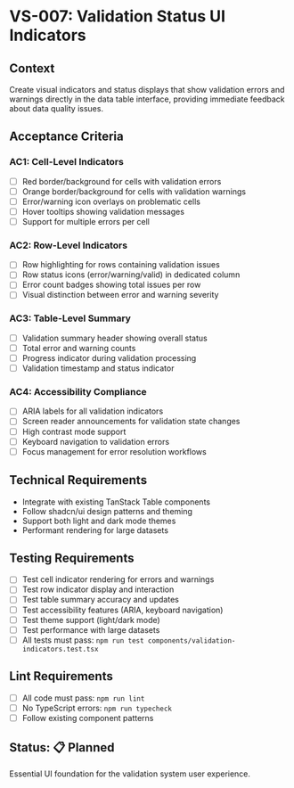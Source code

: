# VS-007: Validation Status UI Indicators

## Context

Create visual indicators and status displays that show validation errors and warnings directly in the data table interface, providing immediate feedback about data quality issues.

## Acceptance Criteria

### AC1: Cell-Level Indicators

- [ ] Red border/background for cells with validation errors
- [ ] Orange border/background for cells with validation warnings
- [ ] Error/warning icon overlays on problematic cells
- [ ] Hover tooltips showing validation messages
- [ ] Support for multiple errors per cell

### AC2: Row-Level Indicators

- [ ] Row highlighting for rows containing validation issues
- [ ] Row status icons (error/warning/valid) in dedicated column
- [ ] Error count badges showing total issues per row
- [ ] Visual distinction between error and warning severity

### AC3: Table-Level Summary

- [ ] Validation summary header showing overall status
- [ ] Total error and warning counts
- [ ] Progress indicator during validation processing
- [ ] Validation timestamp and status indicator

### AC4: Accessibility Compliance

- [ ] ARIA labels for all validation indicators
- [ ] Screen reader announcements for validation state changes
- [ ] High contrast mode support
- [ ] Keyboard navigation to validation errors
- [ ] Focus management for error resolution workflows

## Technical Requirements

- Integrate with existing TanStack Table components
- Follow shadcn/ui design patterns and theming
- Support both light and dark mode themes
- Performant rendering for large datasets

## Testing Requirements

- [ ] Test cell indicator rendering for errors and warnings
- [ ] Test row indicator display and interaction
- [ ] Test table summary accuracy and updates
- [ ] Test accessibility features (ARIA, keyboard navigation)
- [ ] Test theme support (light/dark mode)
- [ ] Test performance with large datasets
- [ ] All tests must pass: `npm run test components/validation-indicators.test.tsx`

## Lint Requirements

- [ ] All code must pass: `npm run lint`
- [ ] No TypeScript errors: `npm run typecheck`
- [ ] Follow existing component patterns

## Status: 📋 Planned

Essential UI foundation for the validation system user experience.